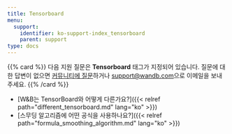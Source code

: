```yaml
---
title: Tensorboard
menu:
  support:
    identifier: ko-support-index_tensorboard
    parent: support
type: docs
---
```


{{% card %}}
다음 지원 질문은 <b>Tensorboard</b> 태그가 지정되어 있습니다. 질문에 대한 답변이 없으면 [커뮤니티에 질문](https://community.wandb.ai/)하거나 [support@wandb.com](mailto:support@wandb.com)으로 이메일을 보내주세요.
{{% /card %}}

- [W&B는 TensorBoard와 어떻게 다른가요?]({{< relref path="different_tensorboard.md" lang="ko" >}})
- [스무딩 알고리즘에 어떤 공식을 사용하나요?]({{< relref path="formula_smoothing_algorithm.md" lang="ko" >}})
